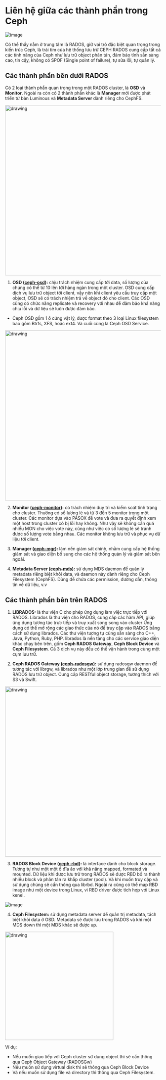 # Liên hệ giữa các thành phần trong Ceph

![image](https://user-images.githubusercontent.com/83684068/128682228-94beda09-8622-4824-b7a0-711f5f6355e5.png)

Có thể thấy nằm ở trung tâm là RADOS, giữ vai trò đặc biệt quan trọng trong kiến trúc Ceph, là trái tim của hệ thống lưu trữ CEPH
RADOS cung cấp tất cả các tính năng của Ceph như lưu trữ object phân tán, đảm bảo tính sẵn sàng cao, tin cậy, không có SPOF (Single point of failure), tự sửa lỗi, tự quản lý.

## Các thành phần bên dưới RADOS
Có 2 loại thành phần quan trọng trong một RADOS cluster, là **OSD** và **Monitor**. Ngoài ra còn có 2 thành phần khác là **Manager** mới được phát triển từ bản Luminous và **Metadata Server** dành riêng cho CephFS.

<img src="https://user-images.githubusercontent.com/83684068/128800053-460d6983-b00f-482e-b7ba-4c2a488edc29.png" alt="drawing" width="550"/>

1. **OSD ([ceph-osd](./ceph-osd.md)):** chịu trách nhiệm cung cấp tới data, số lượng của chúng có thể từ 10 lên tới hàng ngàn trong một cluster.
OSD cung cấp dịch vụ lưu trữ object tới client, vậy nên khi client yêu cầu truy cập một object, OSD sẽ có trách nhiệm trả về object đó cho client.
Các OSD cũng có chức năng replicate và recovery với nhau để đảm bảo khả năng chịu lỗi và dữ liệu sẽ luôn được đảm bảo.

- Ceph OSD gồm 1 ổ cứng vật lý, được format theo 3 loại Linux filesystem bao gồm Btrfs, XFS, hoặc ext4. Và cuối cùng là Ceph OSD Service.
<img src="https://user-images.githubusercontent.com/83684068/128716151-07579c7b-aaa6-4724-8ed6-974636f0cfac.png" alt="drawing" width="550"/>

2. **Monitor ([ceph-monitor](./ceph-mon.md)):** có trách nhiệm duy trì và kiểm soát tình trạng cho cluster. Thường có số lượng lẻ và từ 3 đến 5 monitor trong một cluster.
Các monitor dựa vào PASOX để vote và đưa ra quyết định xem một host trong cluster có bị lỗi hay không.
Như vậy sẽ không cần quá nhiều MON cho việc vote này, cũng như việc có số lượng lẻ sẽ tránh được số lượng vote bằng nhau. Các monitor không lưu trữ và phục vụ dữ liệu tới client.

3. **Manager ([ceph-mgr](./ceph-mgr)):** làm nền giám sát chính, nhằm cung cấp hệ thống giám sát và giao diện bổ sung cho các hệ thống quản lý và giám sát bên ngoài.
4. **Metadata Server ([ceph-mds](./ceph-mds.md)):** sử dụng MDS daemon để quản lý metadata riêng biệt khỏi data, và daemon này dành riêng cho Ceph Filesystem (CephFS). Dùng để chứa các permission, đường dẫn, thông tin về dữ liệu, v.v
## Các thành phần bên trên RADOS
1. **LIBRADOS:** là thư viện C cho phép ứng dụng làm việc trực tiếp với RADOS.
Librados là thư viện cho RADOS, cung cấp các hàm API, giúp ứng dụng tương tác trực tiếp và truy xuất song song vào cluster
Ứng dụng có thể mở rộng các giao thức của nó để truy cập vào RADOS bằng cách sử dụng librados. Các thư viện tương tự cũng sẵn sàng cho C++, Java, Python, Ruby, PHP.
librados là nền tảng cho các service giao diện khác chạy bên trên, gồm **Ceph RADOS Gateway**, **Ceph Block Device** và **Ceph Filesystem**. Cả 3 dịch vụ này đều có thể vận hành trong cùng một cụm lưu trữ.

2. **Ceph RADOS Gateway ([ceph-radosgw](./ceph-radosgw.md)):** sử dụng radosgw daemon để tương tác với librgw, và librados như một lớp trung gian để sử dụng RADOS lưu trữ object. Cung cấp RESTful object storage, tương thích với S3 và Swift.

<img src="https://user-images.githubusercontent.com/83684068/128691134-2e49c5ea-12ad-47a5-9f9a-df882fb7413f.png" alt="drawing" width="550"/>

3. **RADOS Block Device ([ceph-rbd](./ceph-rbd.md)):** là interface dành cho block storage. Tương tự như một một ổ đĩa ảo với khả năng mapped, formated và mounted. Dữ liệu khi được lưu trữ trong RADOS sẽ được RBD bổ ra thành nhiều block và phân tán ra khắp cluster (pool). Và khi muốn truy cập và sử dụng chúng sẽ cần thông qua librbd. Ngoài ra cũng có thể map RBD image như một device trong Linux, vì RBD driver được tích hợp với Linux kenel.

![image](https://user-images.githubusercontent.com/83684068/128717163-bc8e249f-678e-4790-a00f-db8633037fac.png)

4. **Ceph Filesystem:** sử dụng metadata server để quản trị metadata, tách biệt khỏi data ở OSD. Metadata sẽ được lưu trong RADOS và khi một MDS down thì một MDS khác sẽ được up.

<img src="https://user-images.githubusercontent.com/83684068/128718897-99464e7a-a263-4c63-b658-1f415d4b7228.png" alt="drawing" height="350"/>

Ví dụ:
- Nếu muốn giao tiếp với Ceph cluster sử dụng object thì sẽ cần thông qua Ceph Object Gateway (RADOSGw)
- Nếu muốn sử dụng virtual disk thì sẽ thông qua Ceph Block Device
- Và nếu muốn sử dụng file và directory thì thông qua Ceph Filesystem.
